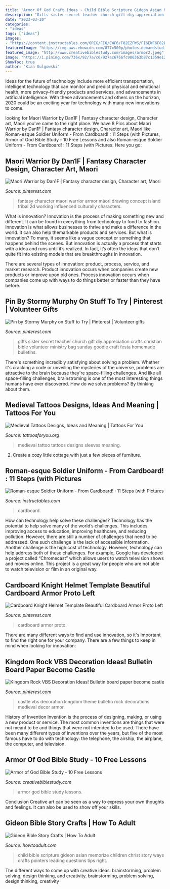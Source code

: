 ```yaml
---
title: "Armor Of God Craft Ideas ~ Child Bible Scripture Gideon Asian Memorize Children Christ Story Ways Crafts Pointers Leading Questions Tips Right"
description: "Gifts sister secret teacher church gift diy appreciation crafts christian bible volunteer ministry bag sunday goodie craft festa homemade bulletins"
date: "2023-03-20"
categories:
- "ideas"
tags: ["ideas"]
images:
- "https://content.instructables.com/ORIG/FI6/EWF6/F82EZFWS/FI6EWF6F82EZFWS.jpg?auto=webp&amp;frame=1"
featuredImage: "https://img-aws.ehowcdn.com/877x500p/photos.demandstudios.com/getty/article/108/12/475378073.jpg"
featured_image: "http://www.creativebiblestudy.com/images/armor2.jpeg"
image: "https://i.pinimg.com/736x/92/7a/c6/927ac6766fc986363b87c1359e12a776.jpg"
ShowToc: true
author: "Kian Gulgowski"
---
```



Ideas for the future of technology include more efficient transportation, intelligent technology that can monitor and predict physical and emotional health, more privacy-friendly products and services, and advancements in artificial intelligence. With these advancements and others on the horizon, 2020 could be an exciting year for technology with many new innovations to come.

	

		
looking for Maori Warrior by Dan1F | Fantasy character design, Character art, Maori you've came to the right place. We have 8 Pics about Maori Warrior by Dan1F | Fantasy character design, Character art, Maori like Roman-esque Soldier Uniform - From Cardboard! : 11 Steps (with Pictures, Armor of God Bible Study - 10 Free Lessons and also Roman-esque Soldier Uniform - From Cardboard! : 11 Steps (with Pictures. Here you go:
		
    
## Maori Warrior By Dan1F | Fantasy Character Design, Character Art, Maori

<img loading=lazy src="https://i.pinimg.com/736x/92/7a/c6/927ac6766fc986363b87c1359e12a776.jpg" onerror="this.onerror=null;this.src='https://tse2.mm.bing.net/th?id=OIP.viELNDSh9hMgv1ogdIVtLgHaJ5&amp;pid=15.1';" alt="Maori Warrior by Dan1F | Fantasy character design, Character art, Maori">

_Source: pinterest.com_

>fantasy character maori warrior armor māori drawing concept island tribal 2d working influenced culturally characters. 

	

What is innovation?
Innovation is the process of making something new and different. It can be found in everything from technology to food to fashion. Innovation is what allows businesses to thrive and make a difference in the world. It can also help themarkable products and services.
But what is innovation? To many, it seems like a vague concept or something that happens behind the scenes. But innovation is actually a process that starts with a idea and runs until it’s realized. In fact, it’s often the ideas that don’t quite fit into existing models that are breakthroughs in innovation.

There are several types of innovation: product, process, service, and market research. Product innovation occurs when companies create new products or improve upon old ones. Process innovation occurs when companies come up with ways to do things better or faster than they have before.

    
## Pin By Stormy Murphy On Stuff To Try | Pinterest | Volunteer Gifts

<img loading=lazy src="https://i.pinimg.com/736x/b5/43/bb/b543bb2392e3c494b4c9388235113d15.jpg" onerror="this.onerror=null;this.src='https://tse3.mm.bing.net/th?id=OIP.1qXtyoHrFHJhE-M71umwewHaNL&amp;pid=15.1';" alt="Pin by Stormy Murphy on Stuff to Try | Pinterest | Volunteer gifts">

_Source: pinterest.com_

>gifts sister secret teacher church gift diy appreciation crafts christian bible volunteer ministry bag sunday goodie craft festa homemade bulletins. 

	

There's something incredibly satisfying about solving a problem. Whether it's cracking a code or unveiling the mysteries of the universe, problems are attractive to the brain because they're space-filling challenges. And like all space-filling challenges, brainstroming is one of the most interesting things humans have ever discovered. How do we solve problems? By thinking about them.

    
## Medieval Tattoos Designs, Ideas And Meaning | Tattoos For You

<img loading=lazy src="https://www.tattoosforyou.org/wp-content/uploads/2016/03/Medieval-Tattoo-Sleeves.jpg" onerror="this.onerror=null;this.src='https://tse3.mm.bing.net/th?id=OIP.BlW4oiZv_7ijDp2f5NmGcgHaJ-&amp;pid=15.1';" alt="Medieval Tattoos Designs, Ideas and Meaning | Tattoos For You">

_Source: tattoosforyou.org_

>medieval tattoo tattoos designs sleeves meaning. 

	

2. Create a cozy little cottage with just a few pieces of furniture.

    
## Roman-esque Soldier Uniform - From Cardboard! : 11 Steps (with Pictures

<img loading=lazy src="https://content.instructables.com/ORIG/FI6/EWF6/F82EZFWS/FI6EWF6F82EZFWS.jpg?auto=webp&amp;frame=1" onerror="this.onerror=null;this.src='https://tse2.mm.bing.net/th?id=OIP.kL9i6ETDYruOlhKzMooVowHaON&amp;pid=15.1';" alt="Roman-esque Soldier Uniform - From Cardboard! : 11 Steps (with Pictures">

_Source: instructables.com_

>cardboard. 

	

How can technology help solve these challenges?
Technology has the potential to help solve many of the world’s challenges. This includes improving access to education, improving healthcare, and reducing pollution. However, there are still a number of challenges that need to be addressed. One such challenge is the lack of accessible information. Another challenge is the high cost of technology. However, technology can help address both of these challenges. For example, Google has developed a project called “Chromecast” which allows users to watch television shows and movies online. This project is a great way for people who are not able to watch television or film in an original way.

    
## Cardboard Knight Helmet Template Beautiful Cardboard Armor Proto Left

<img loading=lazy src="https://i.pinimg.com/736x/2e/34/18/2e3418b663bf9eae49e2fe8ee7ef19c6.jpg" onerror="this.onerror=null;this.src='https://tse4.mm.bing.net/th?id=OIP.e3xBluWRUfqII3gPm9NbjgHaJ3&amp;pid=15.1';" alt="Cardboard Knight Helmet Template Beautiful Cardboard Armor Proto Left">

_Source: pinterest.com_

>cardboard armor proto. 

	

There are many different ways to find and use innovation, so it's important to find the right one for your company. There are a few things to keep in mind when looking for innovation: 

    
## Kingdom Rock VBS Decoration Ideas! Bulletin Board Paper Become Castle

<img loading=lazy src="https://i.pinimg.com/736x/5a/d9/63/5ad96355e0911409c1b1a3b60ff3a837--medieval-decorations-castle-vbs-decorations.jpg" onerror="this.onerror=null;this.src='https://tse2.mm.bing.net/th?id=OIP.QtOLlbAxLzrmjCgQ0iGCzwHaLG&amp;pid=15.1';" alt="Kingdom Rock VBS Decoration Ideas! Bulletin board paper become castle">

_Source: pinterest.com_

>castle vbs decoration kingdom theme bulletin rock decorations medieval decor armor. 

	

History of Invention
Invention is the process of designing, making, or using a new product or service. The most common inventions are things that were not meant to be and things that were not intended to be used. There have been many different types of inventions over the years, but five of the most famous have to do with technology: the telephone, the airship, the airplane, the computer, and television.

    
## Armor Of God Bible Study - 10 Free Lessons

<img loading=lazy src="http://www.creativebiblestudy.com/images/armor2.jpeg" onerror="this.onerror=null;this.src='https://tse2.mm.bing.net/th?id=OIP.8yNiDzsDCljjTDk9tb_QeQAAAA&amp;pid=15.1';" alt="Armor of God Bible Study - 10 Free Lessons">

_Source: creativebiblestudy.com_

>armor god bible study lessons. 

	

Conclusion
Creative art can be seen as a way to express your own thoughts and feelings. It can also be used to show off your skills.

    
## Gideon Bible Story Crafts | How To Adult

<img loading=lazy src="https://img-aws.ehowcdn.com/877x500p/photos.demandstudios.com/getty/article/108/12/475378073.jpg" onerror="this.onerror=null;this.src='https://tse1.mm.bing.net/th?id=OIP.pgIK63wQq1DgTMThyNOykwHaEO&amp;pid=15.1';" alt="Gideon Bible Story Crafts | How To Adult">

_Source: howtoadult.com_

>child bible scripture gideon asian memorize children christ story ways crafts pointers leading questions tips right. 

	

The different ways to come up with creative ideas: brainstorming, problem solving, design thinking, and creativity.
brainstorming, problem solving, design thinking, creativity

